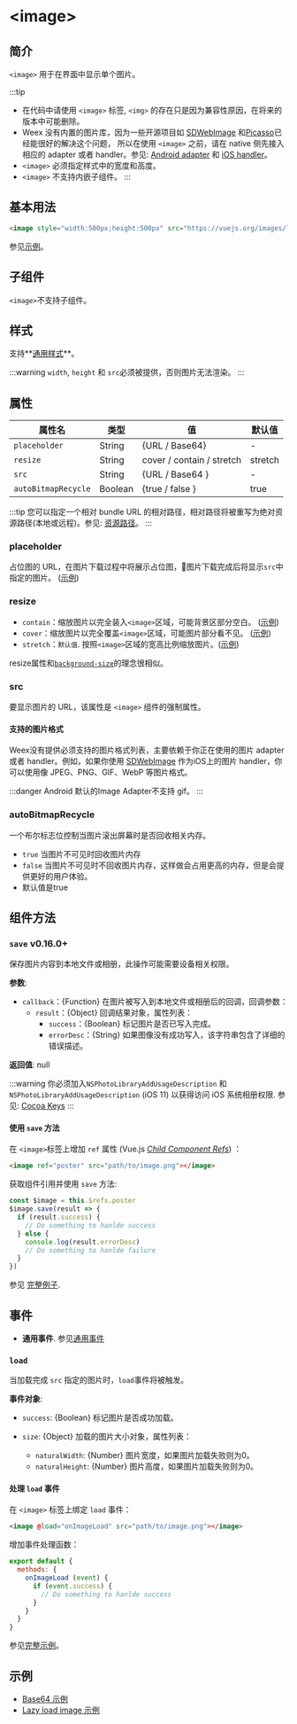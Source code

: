# &lt;image&gt;

## 简介

`<image>` 用于在界面中显示单个图片。

:::tip
* 在代码中请使用 `<image>` 标签, `<img>` 的存在只是因为兼容性原因，在将来的版本中可能删除。
* Weex 没有内置的图片库，因为一些开源项目如 [SDWebImage](https://github.com/rs/SDWebImage) 和[Picasso](https://github.com/square/picasso)已经能很好的解决这个问题， 所以在使用 `<image>` 之前，请在 native 侧先接入相应的 adapter 或者 handler。参见: [Android adapter](../api/android-apis.html) 和 [iOS handler](../api/ios-apis.html)。
* `<image>` 必须指定样式中的宽度和高度。
* `<image>` 不支持内嵌子组件。
:::

## 基本用法
```html
<image style="width:500px;height:500px" src="https://vuejs.org/images/logo.png"></image>
```

参见[示例](http://dotwe.org/vue/00f4b68b3a86360df1f38728fd0b4a1f)。

## 子组件
`<image>`不支持子组件。

## 样式
支持**[通用样式](../styles/common-styles.html)**。

:::warning
`width`, `height` 和 `src`必须被提供，否则图片无法渲染。
:::

## 属性

| 属性名               | 类型   | 值                          | 默认值   |
| ------------------- | ------ | -------------------------- | ------- |
| `placeholder`       | String | {URL / Base64}             | -       |
| `resize`            | String | cover / contain / stretch  | stretch |
| `src`               | String | {URL / Base64 }            | -       |
| `autoBitmapRecycle` | Boolean| {true / false }            | true    |

:::tip
您可以指定一个相对 bundle URL 的相对路径，相对路径将被重写为绝对资源路径(本地或远程)。参见: [资源路径](../../guide/advanced/asset-path.html)。
:::

### placeholder

占位图的 URL，在图片下载过程中将展示占位图，图片下载完成后将显示`src`中指定的图片。 ([示例](http://dotwe.org/vue/712ef102fc5e073b6c7e3b701545681c))

### resize

- `contain`：缩放图片以完全装入`<image>`区域，可能背景区部分空白。 ([示例](http://dotwe.org/vue/89be94dcd1fec73b77246ec46c678914))
- `cover`：缩放图片以完全覆盖`<image>`区域，可能图片部分看不见。 ([示例](http://dotwe.org/vue/f38e311d2e6b2af87f0a65a8f37d9490))
- `stretch`：`默认值`. 按照`<image>`区域的宽高比例缩放图片。([示例](http://dotwe.org/vue/f38e311d2e6b2af87f0a65a8f37d9490))

resize属性和[`background-size`](https://developer.mozilla.org/en-US/docs/Web/CSS/background-size)的理念很相似。

### src

要显示图片的 URL，该属性是 `<image>` 组件的强制属性。

#### 支持的图片格式

Weex没有提供必须支持的图片格式列表，主要依赖于你正在使用的图片 adapter 或者 handler。例如，如果你使用 [SDWebImage](https://github.com/rs/SDWebImage#supported-image-formats) 作为iOS上的图片 handler，你可以使用像 JPEG、PNG、GIF、WebP 等图片格式。

:::danger
Android 默认的Image Adapter不支持 gif。
:::

### autoBitmapRecycle
一个布尔标志位控制当图片滚出屏幕时是否回收相关内存。

* `true` 当图片不可见时回收图片内存
* `false` 当图片不可见时不回收图片内存，这样做会占用更高的内存，但是会提供更好的用户体验。
* 默认值是true

## 组件方法

### `save` <span class="api-version">v0.16.0+</span>

保存图片内容到本地文件或相册，此操作可能需要设备相关权限。

**参数**:

* `callback`：{Function} 在图片被写入到本地文件或相册后的回调，回调参数：
  * `result`：{Object} 回调结果对象，属性列表：
    * `success`：{Boolean} 标记图片是否已写入完成。
    * `errorDesc`：{String} 如果图像没有成功写入，该字符串包含了详细的错误描述。

**返回值**: null

:::warning
你必须加入`NSPhotoLibraryAddUsageDescription` 和 `NSPhotoLibraryAddUsageDescription` (iOS 11) 以获得访问 iOS 系统相册权限. 参见: [Cocoa Keys](https://developer.apple.com/library/content/documentation/General/Reference/InfoPlistKeyReference/Articles/CocoaKeys.html)
:::


#### 使用 `save` 方法

在 `<image>`标签上增加 `ref` 属性 (Vue.js *[Child Component Refs](https://vuejs.org/v2/guide/components.html#Child-Component-Refs)*) ：

```html
<image ref="poster" src="path/to/image.png"></image>
```

获取组件引用并使用 `save` 方法:

```js
const $image = this.$refs.poster
$image.save(result => {
  if (result.success) {
    // Do something to hanlde success
  } else {
    console.log(result.errorDesc)
    // Do something to hanlde failure
  }
})
```

参见 [完整例子](http://dotwe.org/vue/fadcd44a7031943ff0feaaf1895df414).

## 事件

* **通用事件**. 参见[通用事件](../events/common-events.html)

### `load`

当加载完成 `src` 指定的图片时，`load`事件将被触发。

**事件对象**:

- `success`: {Boolean} 标记图片是否成功加载。


- `size`: {Object} 加载的图片大小对象，属性列表：
  - `naturalWidth`: {Number} 图片宽度，如果图片加载失败则为0。
  - `naturalHeight`: {Number} 图片高度，如果图片加载失败则为0。

#### 处理 `load` 事件

在 `<image>` 标签上绑定 `load` 事件：

```html
<image @load="onImageLoad" src="path/to/image.png"></image>
```

增加事件处理函数：

```js
export default {
  methods: {
    onImageLoad (event) {
      if (event.success) {
        // Do something to hanlde success
      }
    }
  }
}
```

参见[完整示例](http://dotwe.org/vue/94de9307517240dec066d2ea57fe54a0)。

## 示例

* [Base64 示例](http://dotwe.org/vue/ba477790c85ea12bbf7ad3a5f0885b5c)
* [Lazy load image 示例](http://dotwe.org/vue/b0b146e4e6fa4890f800e18cb950f803)